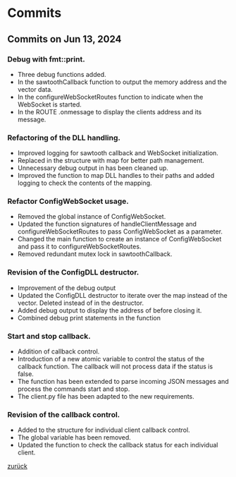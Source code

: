 # Commits

## Commits on Jun 13, 2024

### Debug with fmt::print.
- Three debug functions added.
- In the sawtoothCallback function to output the memory address and the vector data.
- In the configureWebSocketRoutes function to indicate when the WebSocket is started.
- In the ROUTE .onmessage to display the clients address and its message.

### Refactoring of the DLL handling.
- Improved logging for sawtooth callback and WebSocket initialization.
- Replaced  in the  structure with  map for better path management.
- Unnecessary debug output in  has been cleaned up.
- Improved the  function to map DLL handles to their paths and added logging to check the contents of the mapping.

### Refactor ConfigWebSocket usage.
- Removed the global instance of ConfigWebSocket.
- Updated the function signatures of handleClientMessage and configureWebSocketRoutes to pass ConfigWebSocket as a parameter.
- Changed the main function to create an instance of ConfigWebSocket and pass it to configureWebSocketRoutes.
- Removed redundant mutex lock in sawtoothCallback.

### Revision of the ConfigDLL destructor.
- Improvement of the debug output
- Updated the ConfigDLL destructor to iterate over the  map instead of the  vector. Deleted  instead of  in the destructor.
- Added debug output to display the address of  before closing it.
- Combined debug print statements in the  function

### Start and stop callback.
- Addition of callback control.
- Introduction of a new atomic variable  to control the status of the callback function. The callback will not process data if the status is false.
- The function  has been extended to parse incoming JSON messages and process the commands start and stop.
- The client.py file has been adapted to the new requirements.

### Revision of the callback control.
- Added  to the  structure for individual client callback control.
- The global variable  has been removed.
- Updated the  function to check the callback status for each individual client.

[zurück](../Unterlagen/Commits-and-Pull-Requests.md)
